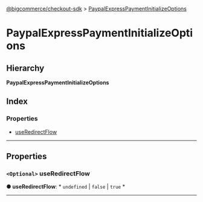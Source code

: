 [@bigcommerce/checkout-sdk](../README.md) > [PaypalExpressPaymentInitializeOptions](../interfaces/paypalexpresspaymentinitializeoptions.md)

# PaypalExpressPaymentInitializeOptions

## Hierarchy

**PaypalExpressPaymentInitializeOptions**

## Index

### Properties

* [useRedirectFlow](paypalexpresspaymentinitializeoptions.md#useredirectflow)

---

## Properties

<a id="useredirectflow"></a>

### `<Optional>` useRedirectFlow

**● useRedirectFlow**: * `undefined` &#124; `false` &#124; `true`
*

___

